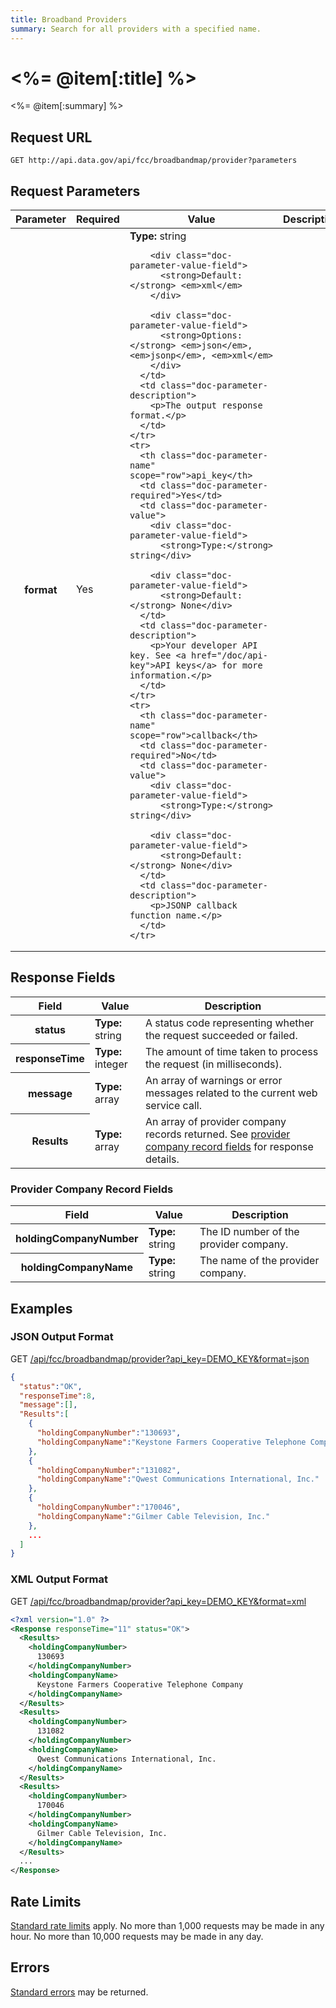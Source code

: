 ```yaml
---
title: Broadband Providers
summary: Search for all providers with a specified name.
---
```


# <%= @item[:title] %>
<%= @item[:summary] %>

## Request URL

`GET http://api.data.gov/api/fcc/broadbandmap/provider?parameters`

## Request Parameters

<table border="0" cellpadding="0" cellspacing="0" class="doc-parameters">
  <thead>
    <tr>
      <th class="doc-parameters-name" scope="col">Parameter</th>
      <th class="doc-parameters-required" scope="col">Required</th>
      <th class="doc-parameters-value" scope="col">Value</th>
      <th class="doc-parameters-description" scope="col">Description</th>
    </tr>
  </thead>
  <tbody>
    <tr>
      <th class="doc-parameter-name" scope="row">format</th>
      <td class="doc-parameter-required">Yes</td>
      <td class="doc-parameter-value">
        <div class="doc-parameter-value-field">
          <strong>Type:</strong> string</div>

        <div class="doc-parameter-value-field">
          <strong>Default:</strong> <em>xml</em>
        </div>

        <div class="doc-parameter-value-field">
          <strong>Options:</strong> <em>json</em>, <em>jsonp</em>, <em>xml</em>
        </div>
      </td>
      <td class="doc-parameter-description">
        <p>The output response format.</p>
      </td>
    </tr>
    <tr>
      <th class="doc-parameter-name" scope="row">api_key</th>
      <td class="doc-parameter-required">Yes</td>
      <td class="doc-parameter-value">
        <div class="doc-parameter-value-field">
          <strong>Type:</strong> string</div>

        <div class="doc-parameter-value-field">
          <strong>Default:</strong> None</div>
      </td>
      <td class="doc-parameter-description">
        <p>Your developer API key. See <a href="/doc/api-key">API keys</a> for more information.</p>
      </td>
    </tr>
    <tr>
      <th class="doc-parameter-name" scope="row">callback</th>
      <td class="doc-parameter-required">No</td>
      <td class="doc-parameter-value">
        <div class="doc-parameter-value-field">
          <strong>Type:</strong> string</div>

        <div class="doc-parameter-value-field">
          <strong>Default:</strong> None</div>
      </td>
      <td class="doc-parameter-description">
        <p>JSONP callback function name.</p>
      </td>
    </tr>
  </tbody>
</table>

## Response Fields

<table border="0" cellpadding="0" cellspacing="0" class="doc-parameters">
  <thead>
    <tr>
      <th class="doc-parameters-name" scope="col">Field</th>
      <th class="doc-parameters-value" scope="col">Value</th>
      <th class="doc-parameters-description" scope="col">Description</th>
    </tr>
  </thead>
  <tbody>
    <tr>
      <th class="doc-parameter-name" scope="row">status</th>
      <td class="doc-parameter-value">
        <div class="doc-parameter-value-field">
          <strong>Type:</strong> string</div>
      </td>
      <td class="doc-parameter-description">A status code representing whether the request succeeded or failed.</td>
    </tr>
    <tr>
      <th class="doc-parameter-name" scope="row">responseTime</th>
      <td class="doc-parameter-value">
        <div class="doc-parameter-value-field">
          <strong>Type:</strong> integer</div>
      </td>
      <td class="doc-parameter-description">The amount of time taken to process the request (in milliseconds).</td>
    </tr>
    <tr>
      <th class="doc-parameter-name" scope="row">message</th>
      <td class="doc-parameter-value">
        <div class="doc-parameter-value-field">
          <strong>Type:</strong> array</div>
      </td>
      <td class="doc-parameter-description">An array of warnings or error messages related to the current web service call.</td>
    </tr>
    <tr>
      <th class="doc-parameter-name" scope="row">Results</th>
      <td class="doc-parameter-value">
        <div class="doc-parameter-value-field">
          <strong>Type:</strong> array</div>
      </td>
      <td class="doc-parameter-description">An array of provider company records returned. See <a href="#provider-company-record-fields">provider company record fields</a> for response details.</td>
    </tr>
  </tbody>
</table>

### Provider Company Record Fields

<table border="0" cellpadding="0" cellspacing="0" class="doc-parameters">
  <thead>
    <tr>
      <th class="doc-parameters-name" scope="col">Field</th>
      <th class="doc-parameters-value" scope="col">Value</th>
      <th class="doc-parameters-description" scope="col">Description</th>
    </tr>
  </thead>
  <tbody>
    <tr>
      <th class="doc-parameter-name" scope="row">holdingCompanyNumber</th>
      <td class="doc-parameter-value">
        <div class="doc-parameter-value-field">
          <strong>Type:</strong> string</div>
      </td>
      <td class="doc-parameter-description">The ID number of the provider company.</td>
    </tr>
    <tr>
      <th class="doc-parameter-name" scope="row">holdingCompanyName</th>
      <td class="doc-parameter-value">
        <div class="doc-parameter-value-field">
          <strong>Type:</strong> string</div>
      </td>
      <td class="doc-parameter-description">The name of the provider company.</td>
    </tr>
  </tbody>
</table>

## Examples

### JSON Output Format

<div class="doc-example-url">GET <a href="/api/fcc/broadbandmap/provider?api_key=DEMO_KEY&amp;format=json">/api/fcc/broadbandmap/provider?api_key=DEMO_KEY&amp;format=json</a>
</div>

```json
{
  "status":"OK",
  "responseTime":8,
  "message":[],
  "Results":[
    {
      "holdingCompanyNumber":"130693",
      "holdingCompanyName":"Keystone Farmers Cooperative Telephone Company"
    },
    {
      "holdingCompanyNumber":"131082",
      "holdingCompanyName":"Qwest Communications International, Inc."
    },
    {
      "holdingCompanyNumber":"170046",
      "holdingCompanyName":"Gilmer Cable Television, Inc."
    },
    ...
  ]
}
```

### XML Output Format

<div class="doc-example-url">GET <a href="/api/fcc/broadbandmap/provider?api_key=DEMO_KEY&amp;format=xml">/api/fcc/broadbandmap/provider?api_key=DEMO_KEY&amp;format=xml</a>
</div>

```xml
<?xml version="1.0" ?>
<Response responseTime="11" status="OK">
  <Results>
    <holdingCompanyNumber>
      130693
    </holdingCompanyNumber>
    <holdingCompanyName>
      Keystone Farmers Cooperative Telephone Company
    </holdingCompanyName>
  </Results>
  <Results>
    <holdingCompanyNumber>
      131082
    </holdingCompanyNumber>
    <holdingCompanyName>
      Qwest Communications International, Inc.
    </holdingCompanyName>
  </Results>
  <Results>
    <holdingCompanyNumber>
      170046
    </holdingCompanyNumber>
    <holdingCompanyName>
      Gilmer Cable Television, Inc.
    </holdingCompanyName>
  </Results>
  ...
</Response>
```

## Rate Limits

[Standard rate limits](/docs/rate-limits) apply. No more than 1,000 requests may be made in any hour. No more than 10,000 requests may be made in any day.

## Errors

[Standard errors](/docs/errors) may be returned.

